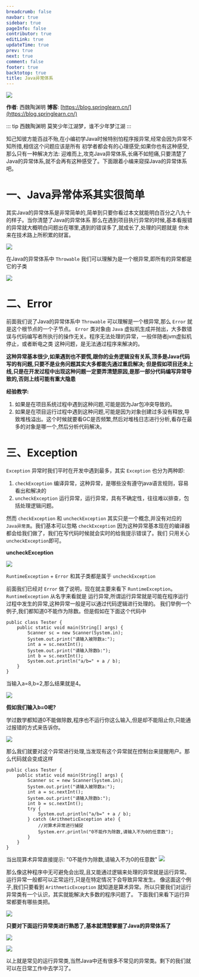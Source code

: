 ```yaml
---
breadcrumb: false
navbar: true
sidebar: true
pageInfo: false
contributor: true
editLink: true
updateTime: true
prev: true
next: true
comment: false
footer: true
backtotop: true
title: Java异常体系
---
```



![](https://img.springlearn.cn/blog/learn_1589293715000.png)

**作者**: 西魏陶渊明
**博客**: [https://blog.springlearn.cn/](https://blog.springlearn.cn/)

::: tip 西魏陶渊明
莫笑少年江湖梦，谁不少年梦江湖
:::

知己知彼方能百战不殆,在小编初学Java时候特别怕程序报异常,经常会因为异常不知所措,相信这个问题应该是所有
初学者都会有的心理感受;如果你也有这种感受,那么只有一种解决方法:
迎难而上,攻克Java异常体系,长痛不如短痛,只要清楚了Java的异常体系,就不会再有这种感受了。下面跟着小编来窥探Java的异常体系吧。


# 一、Java异常体系其实很简单

其实Java的异常体系是非常简单的,简单到只要你看过本文就能明白百分之八九十的样子。当你清楚了Java的异常体系
那么在遇到项目执行异常的时候,基本看报错的异常就大概明白问题出在哪里,遇到的错误多了,就成长了,处理的问题就是
你未来在技术路上所积累的财富。

![](https://img.springlearn.cn/blog/learn_1589294764000.png)

在Java的异常体系中 `Throwable` 我们可以理解为是一个根异常,即所有的异常都是它的子类

![](https://img.springlearn.cn/blog/learn_1589295509000.png)

# 二、Error

前面我们说了Java的异常体系中 `Throwable` 可以理解是一个根异常,那么 `Error` 就是这个根节点的一个子节点。
`Error` 类对象由 `Java` 虚拟机生成并抛出，大多数错误与代码编写者所执行的操作无关。程序无法处理的异常，一般伴随者jvm虚拟机停止，或者断电之类
这种问题，是无法通过程序来解决的。

**这种异常基本很少,如果遇到也不要慌,跟你的业务逻辑没有关系,顶多是Java代码写的有问题,只要不是业务问题其实大多都能先通过重启解决;
但是假如项目还未上线,只是在开发过程中出现这种问题一定要弄清楚原因,是那一部分代码编写异常导致的,否则上线可能有重大隐患**

**经验教学:**
 
1. 如果是在项目系统过程中遇到这种问题,可能是因为Jar包冲突导致的。
2. 如果是在项目运行过程中遇到这种问题,可能是因为对象创建过多没有释放,导致堆栈溢出。这个时候就要看GC是否频繁,然后对堆栈日志进行分析,看存在最多的对象是哪一个,然后分析代码解决。

# 三、Exception

`Exception` 异常时我们平时在开发中遇到最多，其实 `Exception` 也分为两种即: 

1. `checkException` 编译异常，这种异常，是哪些没有遵守java语言规则，容易看出和解决的
2. `uncheckException` 运行异常，运行异常，具有不确定性，往往难以排查，包括处理逻辑问题。

然而 `checkException` 和 `uncheckException` 其实只是一个概念,并没有对应的 `Java异常类`。我们基本可以忽略
`checkException` 因为这种异常基本现在的编译器都会给我们做了，我们在写代码时候就会实时的给我提示错误了。我们
只用关心 `uncheckException`即可。

**uncheckException**

![](https://img.springlearn.cn/blog/learn_1589297073000.png)

`RuntimeException` + `Error` 和其子类都是属于 `uncheckException`

前面我们已经对 `Error` 做了说明，现在就主要来看下 `RuntimeException`。 `RuntimeException` 从名字来看就是
运行异常,所谓运行异常就是可能在程序运行过程中发生的异常,这种异常一般是可以通过代码逻辑进行处理的。
我们举例一个例子,我们都知道0不能作为除数。但是假如在下面这个代码中

```
public class Tester {
    public static void main(String[] args) {
        Scanner sc = new Scanner(System.in);
        System.out.print("请输入被除数a:");
        int a = sc.nextInt();
        System.out.print("请输入除数b:");
        int b = sc.nextInt();
        System.out.println("a/b=" + a / b);
    }
}
```

当输入a=8,b=2,那么结果就是4。

![](https://i02piccdn.sogoucdn.com/8206a4441e0386c3)


**假如我们输入b=0呢?**

学过数学都知道0不能做除数,程序也不运行你这么输入,但是却不能阻止你,只能通过报错的方式来告诉你。


![](https://img.springlearn.cn/blog/learn_1589298143000.png)

那么我们就要对这个异常进行处理,当发现有这个异常就在控制台来提醒用户。那么代码就会变成这样

```
public class Tester {
    public static void main(String[] args) {
        Scanner sc = new Scanner(System.in);
        System.out.print("请输入被除数a:");
        int a = sc.nextInt();
        System.out.print("请输入除数b:");
        int b = sc.nextInt();
        try {
            System.out.println("a/b=" + a / b);
        } catch (ArithmeticException ate) {
            //对算术异常进行捕捉
            System.err.println("0不能作为除数,请输入不为0的任意数");
        }
    }
}

```
当出现算术异常直接提示: "0不能作为除数,请输入不为0的任意数"
![](https://img.springlearn.cn/blog/learn_1589298261000.png)

那么像这种程序中无可避免会出现,且又能通过逻辑来处理的异常就是运行异常。运行异常一般都可以正常运行,只是在特定情况下会导致异常发生。
像这面这个例子,我们只要看到 `ArithmeticException` 就知道是算术异常。所以只要我们对运行异常类有一个认识，其实就能解决大多数的程序问题了。
下面我们来看下运行异常都要有哪些类把。

![](https://i03piccdn.sogoucdn.com/f960e6a461d218d2)


**只要对下面运行异常类进行熟悉了,基本就清楚掌握了Java的异常体系了**

![](https://img.springlearn.cn/blog/learn_1589299119000.png)

![](https://img.springlearn.cn/blog/learn_1589299523000.png)

以上就是常见的运行异常类,当然Java中还有很多不常见的异常类。剩下的我们就可以在日常工作中去学习了。




